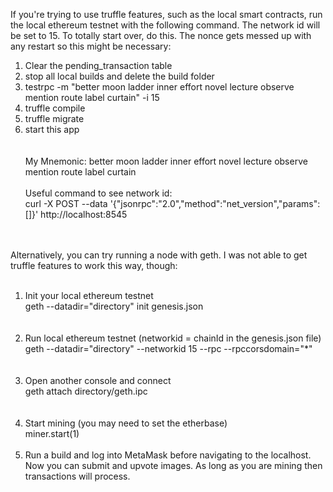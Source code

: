 If you're trying to use truffle features, such as the local smart contracts, run the local ethereum
testnet with the following command. The network id will be set to 15. To totally start over, do this. 
The nonce gets messed up with any restart so this might be necessary:<br />
1. Clear the pending_transaction table <br />
2. stop all local builds and delete the build folder <br />
3. testrpc -m "better moon ladder inner effort novel lecture observe mention route label curtain" -i 15 <br />
4. truffle compile <br />
5. truffle migrate <br />
6. start this app <br />
<br /><br />
My Mnemonic:      better moon ladder inner effort novel lecture observe mention route label curtain 
<br /><br />
Useful command to see network id: <br />
curl -X POST --data '{"jsonrpc":"2.0","method":"net_version","params":[]}' http://localhost:8545 
<br /><br /><br />


Alternatively, you can try running a node with geth. I was not able to get truffle features to work this way, though:
<br /><br />
1. Init your local ethereum testnet <br />
geth --datadir="directory" init genesis.json <br />
<br /><br />
2. Run local ethereum testnet (networkid = chainId in the genesis.json file) <br />
geth --datadir="directory" --networkid 15 --rpc --rpccorsdomain="*" <br />
<br /><br />
3. Open another console and connect <br />
geth attach directory/geth.ipc <br />
<br /><br />
4. Start mining (you may need to set the etherbase) <br />
miner.start(1) 
<br /><br />
5. Run a build and log into MetaMask before navigating to the localhost. Now you can submit and upvote images.
As long as you are mining then transactions will process.

